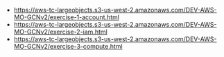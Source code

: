- https://aws-tc-largeobjects.s3-us-west-2.amazonaws.com/DEV-AWS-MO-GCNv2/exercise-1-account.html
- https://aws-tc-largeobjects.s3-us-west-2.amazonaws.com/DEV-AWS-MO-GCNv2/exercise-2-iam.html
- https://aws-tc-largeobjects.s3-us-west-2.amazonaws.com/DEV-AWS-MO-GCNv2/exercise-3-compute.html

